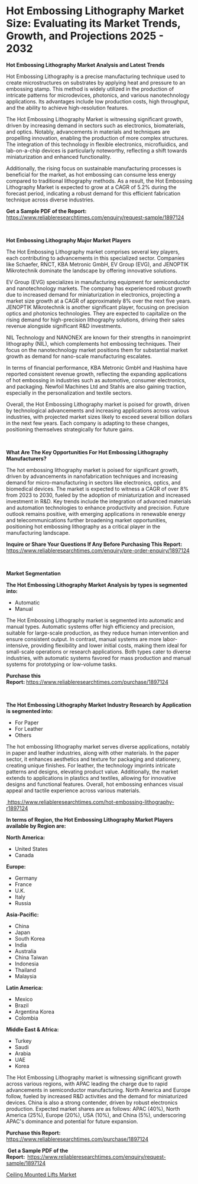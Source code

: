 <p><h1>Hot Embossing Lithography Market Size: Evaluating its Market Trends, Growth, and Projections 2025 - 2032</h1></p><p><strong>Hot Embossing Lithography Market Analysis and Latest Trends</strong></p>
<p><p>Hot Embossing Lithography is a precise manufacturing technique used to create microstructures on substrates by applying heat and pressure to an embossing stamp. This method is widely utilized in the production of intricate patterns for microdevices, photonics, and various nanotechnology applications. Its advantages include low production costs, high throughput, and the ability to achieve high-resolution features.</p><p>The Hot Embossing Lithography Market is witnessing significant growth, driven by increasing demand in sectors such as electronics, biomaterials, and optics. Notably, advancements in materials and techniques are propelling innovation, enabling the production of more complex structures. The integration of this technology in flexible electronics, microfluidics, and lab-on-a-chip devices is particularly noteworthy, reflecting a shift towards miniaturization and enhanced functionality.</p><p>Additionally, the rising focus on sustainable manufacturing processes is beneficial for the market, as hot embossing can consume less energy compared to traditional lithography methods. As a result, the Hot Embossing Lithography Market is expected to grow at a CAGR of 5.2% during the forecast period, indicating a robust demand for this efficient fabrication technique across diverse industries.</p></p>
<p><strong>Get a Sample PDF of the Report:&nbsp;</strong> <a href="https://www.reliableresearchtimes.com/enquiry/request-sample/1897124?utm_campaign=2139&utm_medium=2&utm_source=Github&utm_content=ia&utm_term=22022025&utm_id=hot-embossing-lithography">https://www.reliableresearchtimes.com/enquiry/request-sample/1897124</a></p>
<p>&nbsp;</p>
<p><strong>Hot Embossing Lithography Major Market Players</strong></p>
<p><p>The Hot Embossing Lithography market comprises several key players, each contributing to advancements in this specialized sector. Companies like Schaefer, RNCT, KBA Metronic GmbH, EV Group (EVG), and JENOPTIK Mikrotechnik dominate the landscape by offering innovative solutions.</p><p>EV Group (EVG) specializes in manufacturing equipment for semiconductor and nanotechnology markets. The company has experienced robust growth due to increased demand for miniaturization in electronics, projecting a market size growth at a CAGR of approximately 8% over the next five years. JENOPTIK Mikrotechnik is another significant player, focusing on precision optics and photonics technologies. They are expected to capitalize on the rising demand for high-precision lithography solutions, driving their sales revenue alongside significant R&D investments.</p><p>NIL Technology and NANONEX are known for their strengths in nanoimprint lithography (NIL), which complements hot embossing techniques. Their focus on the nanotechnology market positions them for substantial market growth as demand for nano-scale manufacturing escalates.</p><p>In terms of financial performance, KBA Metronic GmbH and Hashima have reported consistent revenue growth, reflecting the expanding applications of hot embossing in industries such as automotive, consumer electronics, and packaging. Newfoil Machines Ltd and Stahls are also gaining traction, especially in the personalization and textile sectors.</p><p>Overall, the Hot Embossing Lithography market is poised for growth, driven by technological advancements and increasing applications across various industries, with projected market sizes likely to exceed several billion dollars in the next few years. Each company is adapting to these changes, positioning themselves strategically for future gains.</p></p>
<p>&nbsp;</p>
<p><strong>What Are The Key Opportunities For Hot Embossing Lithography Manufacturers?</strong></p>
<p><p>The hot embossing lithography market is poised for significant growth, driven by advancements in nanofabrication techniques and increasing demand for micro-manufacturing in sectors like electronics, optics, and biomedical devices. The market is expected to witness a CAGR of over 8% from 2023 to 2030, fueled by the adoption of miniaturization and increased investment in R&D. Key trends include the integration of advanced materials and automation technologies to enhance productivity and precision. Future outlook remains positive, with emerging applications in renewable energy and telecommunications further broadening market opportunities, positioning hot embossing lithography as a critical player in the manufacturing landscape.</p></p>
<p><strong>Inquire or Share Your Questions If Any Before Purchasing This Report:</strong> <a href="https://www.reliableresearchtimes.com/enquiry/pre-order-enquiry/1897124?utm_campaign=2139&utm_medium=2&utm_source=Github&utm_content=ia&utm_term=22022025&utm_id=hot-embossing-lithography">https://www.reliableresearchtimes.com/enquiry/pre-order-enquiry/1897124</a></p>
<p>&nbsp;</p>
<p><strong>Market Segmentation</strong></p>
<p><strong>The Hot Embossing Lithography Market Analysis by types is segmented into:</strong></p>
<p><ul><li>Automatic</li><li>Manual</li></ul></p>
<p><p>The Hot Embossing Lithography market is segmented into automatic and manual types. Automatic systems offer high efficiency and precision, suitable for large-scale production, as they reduce human intervention and ensure consistent output. In contrast, manual systems are more labor-intensive, providing flexibility and lower initial costs, making them ideal for small-scale operations or research applications. Both types cater to diverse industries, with automatic systems favored for mass production and manual systems for prototyping or low-volume tasks.</p></p>
<p><strong>Purchase this Report:&nbsp;</strong><a href="https://www.reliableresearchtimes.com/purchase/1897124?utm_campaign=2139&utm_medium=2&utm_source=Github&utm_content=ia&utm_term=22022025&utm_id=hot-embossing-lithography">https://www.reliableresearchtimes.com/purchase/1897124</a></p>
<p>&nbsp;</p>
<p><strong>The Hot Embossing Lithography Market Industry Research by Application is segmented into:</strong></p>
<p><ul><li>For Paper</li><li>For Leather</li><li>Others</li></ul></p>
<p><p>The hot embossing lithography market serves diverse applications, notably in paper and leather industries, along with other materials. In the paper sector, it enhances aesthetics and texture for packaging and stationery, creating unique finishes. For leather, the technology imprints intricate patterns and designs, elevating product value. Additionally, the market extends to applications in plastics and textiles, allowing for innovative designs and functional features. Overall, hot embossing enhances visual appeal and tactile experience across various materials.</p></p>
<p><a href="https://www.reliableresearchtimes.com/hot-embossing-lithography-r1897124?utm_campaign=2139&utm_medium=2&utm_source=Github&utm_content=ia&utm_term=22022025&utm_id=hot-embossing-lithography">&nbsp;https://www.reliableresearchtimes.com/hot-embossing-lithography-r1897124</a></p>
<p><strong>In terms of Region, the Hot Embossing Lithography Market Players available by Region are:</strong></p>
<p>
    <p> <strong> North America: </strong>
        <ul>
            <li>United States</li>
            <li>Canada</li>
        </ul>
        </p> 
    <p> <strong> Europe: </strong>
        <ul>
            <li>Germany</li>
            <li>France</li>
            <li>U.K.</li>
            <li>Italy</li>
            <li>Russia</li>
        </ul>
        </p> 
    <p> <strong> Asia-Pacific: </strong>
        <ul>
            <li>China</li>
            <li>Japan</li>
            <li>South Korea</li>
            <li>India</li>
            <li>Australia</li>
            <li>China Taiwan</li>
            <li>Indonesia</li>
            <li>Thailand</li>
            <li>Malaysia</li>
        </ul>
        </p> 
    <p> <strong> Latin America: </strong>
        <ul>
            <li>Mexico</li>
            <li>Brazil</li>
            <li>Argentina Korea</li>
            <li>Colombia</li>
        </ul>
        </p> 
    <p> <strong> Middle East & Africa: </strong>
        <ul>
            <li>Turkey</li>
            <li>Saudi</li>
            <li>Arabia</li>
            <li>UAE</li>
            <li>Korea</li>
        </ul>
    </p>
    </p>
<p><p>The Hot Embossing Lithography market is witnessing significant growth across various regions, with APAC leading the charge due to rapid advancements in semiconductor manufacturing. North America and Europe follow, fueled by increased R&D activities and the demand for miniaturized devices. China is also a strong contender, driven by robust electronics production. Expected market shares are as follows: APAC (40%), North America (25%), Europe (20%), USA (10%), and China (5%), underscoring APAC's dominance and potential for future expansion.</p></p>
<p><strong>Purchase this Report: </strong><a href="https://www.reliableresearchtimes.com/purchase/1897124?utm_campaign=2139&utm_medium=2&utm_source=Github&utm_content=ia&utm_term=22022025&utm_id=hot-embossing-lithography">https://www.reliableresearchtimes.com/purchase/1897124</a></p>
<p>&nbsp;<strong>Get a Sample PDF of the Report:&nbsp;&nbsp;</strong><a href="https://www.reliableresearchtimes.com/enquiry/request-sample/1897124?utm_campaign=2139&utm_medium=2&utm_source=Github&utm_content=ia&utm_term=22022025&utm_id=hot-embossing-lithography">https://www.reliableresearchtimes.com/enquiry/request-sample/1897124</a></p>
<p><strong></strong></p>
<p><p><a href="https://github.com/petbigbeepjn/Market-Research-Report-List-1/blob/main/ceiling-mounted-lifts-market.md?utm_campaign=2139&utm_medium=2&utm_source=Github&utm_content=ia&utm_term=22022025&utm_id=hot-embossing-lithography">Ceiling Mounted Lifts Market</a></p></p>